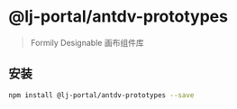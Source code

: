 # @lj-portal/antdv-prototypes

> Formily Designable 画布组件库

## 安装

```bash
npm install @lj-portal/antdv-prototypes --save
```
